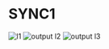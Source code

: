 # SYNC1
![l1](https://github.com/poo27nam04/SYNC1/assets/121489585/22682390-6410-45f1-ba0a-f161a602d4af)
![output l2](https://github.com/poo27nam04/SYNC1/assets/121489585/1823add9-d8d5-44b1-b7ce-0eab9c7d1899)
![output l3](https://github.com/poo27nam04/SYNC1/assets/121489585/432ba5a9-bfec-4f96-a1ad-9c2061a574af)
